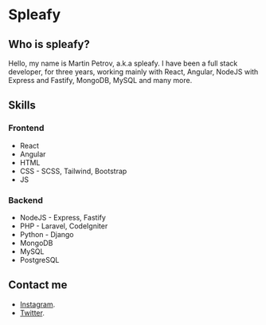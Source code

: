 # Spleafy

## Who is spleafy?

Hello, my name is Martin Petrov, a.k.a spleafy. I have been a full stack developer, for three years, working mainly with React, Angular, NodeJS with Express and Fastify, MongoDB, MySQL and many more.

## Skills

### Frontend

- React
- Angular
- HTML
- CSS - SCSS, Tailwind, Bootstrap
- JS

### Backend

- NodeJS - Express, Fastify
- PHP - Laravel, CodeIgniter
- Python - Django
- MongoDB
- MySQL
- PostgreSQL

## Contact me

- [Instagram](https://www.instagram.com/marrtin.xyz).
- [Twitter](https://www.twitter.com/martindaone).
